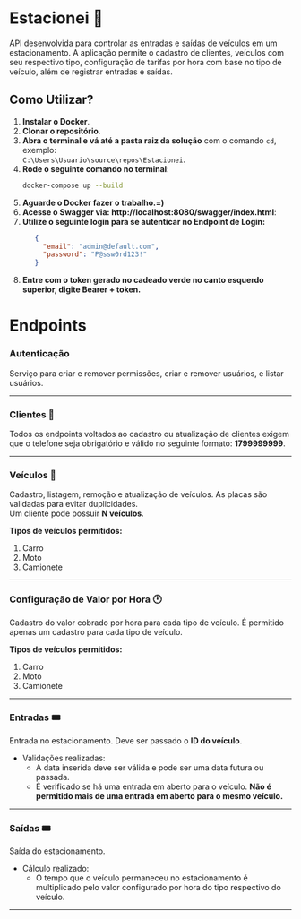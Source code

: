 # Estacionei 🚗
API desenvolvida para controlar as entradas e saídas de veículos em um estacionamento. A aplicação permite o cadastro de clientes, veículos com seu respectivo tipo, configuração de tarifas por hora com base no tipo de veículo, além de registrar entradas e saídas.

## Como Utilizar?

1. **Instalar o Docker**.
2. **Clonar o repositório**.
3. **Abra o terminal e vá até a pasta raiz da solução** com o comando `cd`, exemplo:  
   `C:\Users\Usuario\source\repos\Estacionei`.
4. **Rode o seguinte comando no terminal**:  
   ```bash
   docker-compose up --build
   ```
5. **Aguarde o Docker fazer o trabalho.=)**
6. **Acesse o Swagger via: http://localhost:8080/swagger/index.html**:
7. **Utilize o seguinte login para se autenticar no Endpoint de Login:**
   ``` Json
      {
        "email": "admin@default.com",
        "password": "P@ssw0rd123!"
      }
8. **Entre com o token gerado no cadeado verde no canto esquerdo superior, digite Bearer + token.**
 
# Endpoints

### **Autenticação**  
Serviço para criar e remover permissões, criar e remover usuários, e listar usuários.

---

### **Clientes** 🙎  
Todos os endpoints voltados ao cadastro ou atualização de clientes exigem que o telefone seja obrigatório e válido no seguinte formato: **1799999999**.

---

### **Veículos** 🚗  
Cadastro, listagem, remoção e atualização de veículos. As placas são validadas para evitar duplicidades.  
Um cliente pode possuir **N veículos**.

**Tipos de veículos permitidos:**  
1. Carro  
2. Moto  
3. Camionete  

---

### **Configuração de Valor por Hora** 🕛  
Cadastro do valor cobrado por hora para cada tipo de veículo. É permitido apenas um cadastro para cada tipo de veículo.  

**Tipos de veículos permitidos:**  
1. Carro  
2. Moto  
3. Camionete  

---

### **Entradas** 🎟️  
Entrada no estacionamento. Deve ser passado o **ID do veículo**.  

- Validações realizadas:  
  - A data inserida deve ser válida e pode ser uma data futura ou passada.  
  - É verificado se há uma entrada em aberto para o veículo. **Não é permitido mais de uma entrada em aberto para o mesmo veículo.**

---

### **Saídas** 🎟️  
Saída do estacionamento.  

- Cálculo realizado:  
  - O tempo que o veículo permaneceu no estacionamento é multiplicado pelo valor configurado por hora do tipo respectivo do veículo.  

---
